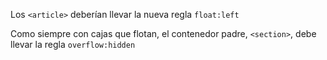 Los `<article>` deberían llevar la nueva regla `float:left`

Como siempre con cajas que flotan, el contenedor padre, `<section>`, debe llevar la regla `overflow:hidden`